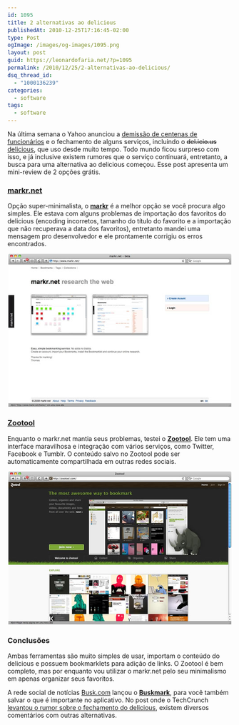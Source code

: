```yaml
---
id: 1095
title: 2 alternativas ao delicious
publishedAt: 2010-12-25T17:16:45-02:00
type: Post
ogImage: /images/og-images/1095.png
layout: post
guid: https://leonardofaria.net/?p=1095
permalink: /2010/12/25/2-alternativas-ao-delicious/
dsq_thread_id:
  - "1000136239"
categories:
  - software
tags:
  - software
---
```

Na última semana o Yahoo anunciou a [demissão de centenas de funcionários](http://www.reuters.com/article/idUSN1429093520101215) e o fechamento de alguns serviços, incluindo o <s>del.icio.us</s> [delicious](http://www.delicious.com/), que uso desde muito tempo. Todo mundo ficou surpreso com isso, e já inclusive existem rumores que o serviço continuará, entretanto, a busca para uma alternativa ao delicious começou. Esse post apresenta um mini-review de 2 opções grátis.

### [markr.net](http://www.markr.net/)

Opção super-minimalista, o [**markr**](http://www.markr.net/) é a melhor opção se você procura algo simples. Ele estava com alguns problemas de importação dos favoritos do delicious (encoding incorretos, tamanho do título do favorito e a importação que não recuperava a data dos favoritos), entretanto mandei uma mensagem pro desenvolvedor e ele prontamente corrigiu os erros encontrados. 

<center>
  <a href="http://www.markr.net"><img src="/wp-content/uploads/2010/12/markr.jpg" alt="markr" title="markr" /></a>
</center>

### [Zootool](http://zootool.com/)

Enquanto o markr.net mantia seus problemas, testei o [**Zootool**](http://zootool.com/). Ele tem uma interface maravilhosa e integração com vários serviços, como Twitter, Facebook e Tumblr. O conteúdo salvo no Zootool pode ser automaticamente compartilhada em outras redes sociais. 

<center>
  <a href="http://zootool.com/"><img src="/wp-content/uploads/2010/12/zootool.jpg" alt="zootool" title="zootool"  /></a>
</center>

### Conclusões

Ambas ferramentas são muito simples de usar, importam o conteúdo do delicious e possuem bookmarklets para adição de links. O Zootool é bem completo, mas por enquanto vou utilizar o markr.net pelo seu minimalismo em apenas organizar seus favoritos.

A rede social de notícias [Busk.com](http://busk.com) lançou o [**Buskmark**](http://busk.com/buskmark), para você também salvar o que é importante no aplicativo. No post onde o TechCrunch [levantou o rumor sobre o fechamento do delicious](http://techcrunch.com/2010/12/16/is-yahoo-shutting-down-del-icio-us/), existem diversos comentários com outras alternativas.
